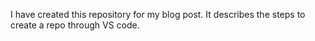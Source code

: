 I have created this repository for my blog post. It describes the steps to create a repo through VS code.